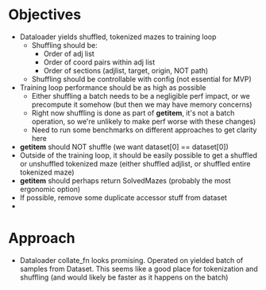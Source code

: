 # Objectives

 - Dataloader yields shuffled, tokenized mazes to training loop
   - Shuffling should be:
     - Order of adj list
     - Order of coord pairs within adj list
     - Order of sections (adjlist, target, origin, NOT path)
   - Shuffling should be controllable with config (not essential for MVP)
 - Training loop performance should be as high as possible
   - Either shuffling a batch needs to be a negligible perf impact, or we precompute it somehow (but then we may have memory concerns)
   - Right now shuffling is done as part of __getitem__, it's not a batch operation, so we're unlikely to make perf worse with these changes)
   - Need to run some benchmarks on different approaches to get clarity here
 - __getitem__ should NOT shuffle (we want dataset[0] == dataset[0])
 - Outside of the training loop, it should be easily possible to get a shuffled or unshuffled tokenized maze (either shuffled adjlist, or shuffled entire tokenized maze)
 - __getitem__ should perhaps return SolvedMazes (probably the most ergonomic option)
 - If possible, remove some duplicate accessor stuff from dataset
 - 

# Approach

 - Dataloader collate_fn looks promising. Operated on yielded batch of samples from Dataset. This seems like a good place for tokenization and shuffling (and would likely be faster as it happens on the batch)


